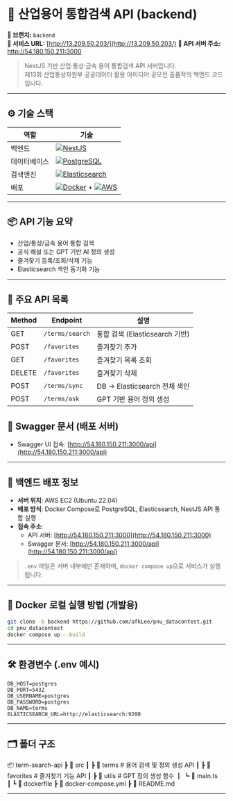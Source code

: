 # 📡 산업용어 통합검색 API (backend)

**🔧 브랜치:** `backend`  
**🔗 서비스 URL:** [http://13.209.50.203/](http://13.209.50.203/)
**🔗 API 서버 주소:** http://54.180.150.211:3000

> NestJS 기반 산업·통상·금속 용어 통합검색 API 서버입니다.  
> 제13회 산업통상자원부 공공데이터 활용 아이디어 공모전 출품작의 백엔드 코드입니다.

---

## ⚙️ 기술 스택

| 역할         | 기술                                                                 |
|--------------|----------------------------------------------------------------------|
| 백엔드       | [![NestJS](https://img.shields.io/badge/NestJS-E0234E?style=for-the-badge&logo=nestjs&logoColor=white)](https://nestjs.com) |
| 데이터베이스 | [![PostgreSQL](https://img.shields.io/badge/PostgreSQL-336791?style=for-the-badge&logo=postgresql&logoColor=white)](https://www.postgresql.org) |
| 검색엔진     | [![Elasticsearch](https://img.shields.io/badge/Elasticsearch-005571?style=for-the-badge&logo=elasticsearch&logoColor=white)](https://www.elastic.co/elasticsearch/) |
| 배포         | [![Docker](https://img.shields.io/badge/Docker-2496ED?style=for-the-badge&logo=docker&logoColor=white)](https://www.docker.com/) + [![AWS](https://img.shields.io/badge/AWS-232F3E?style=for-the-badge&logo=amazon-aws&logoColor=white)](https://aws.amazon.com/) |

---


## 📦 API 기능 요약

- 산업/통상/금속 용어 통합 검색
- 공식 해설 또는 GPT 기반 AI 정의 생성
- 즐겨찾기 등록/조회/삭제 기능
- Elasticsearch 색인 동기화 기능

---

## 🧪 주요 API 목록

| Method | Endpoint              | 설명                          |
|--------|------------------------|-------------------------------|
| GET    | `/terms/search`        | 통합 검색 (Elasticsearch 기반) |
| POST   | `/favorites`           | 즐겨찾기 추가                  |
| GET    | `/favorites`           | 즐겨찾기 목록 조회             |
| DELETE | `/favorites`           | 즐겨찾기 삭제                  |
| POST   | `/terms/sync`          | DB → Elasticsearch 전체 색인 |
| POST   | `/terms/ask`           | GPT 기반 용어 정의 생성        |

## 📘 Swagger 문서 (배포 서버)

- Swagger UI 접속: [http://54.180.150.211:3000/api](http://54.180.150.211:3000/api)

---

## 🚀 백엔드 배포 정보

- **서버 위치**: AWS EC2 (Ubuntu 22.04)
- **배포 방식**: Docker Compose로 PostgreSQL, Elasticsearch, NestJS API 통합 실행
- **접속 주소**:  
  - API 서버: [http://54.180.150.211:3000](http://54.180.150.211:3000)  
  - Swagger 문서: [http://54.180.150.211:3000/api](http://54.180.150.211:3000/api)

> `.env` 파일은 서버 내부에만 존재하며, `docker compose up`으로 서비스가 실행됩니다.
---

## 🐳 Docker 로컬 실행 방법 (개발용)

```bash
git clone -b backend https://github.com/afkLee/pnu_datacontest.git
cd pnu_datacontest
docker compose up --build
```
---

## 🛠️ 환경변수 (.env 예시)

```env
DB_HOST=postgres
DB_PORT=5432
DB_USERNAME=postgres
DB_PASSWORD=postgres
DB_NAME=terms
ELASTICSEARCH_URL=http://elasticsearch:9200
```
---

## 🗂 폴더 구조
📦 term-search-api
 ┣ 📂 src
 ┃ ┣ 📂 terms         # 용어 검색 및 정의 생성 API
 ┃ ┣ 📂 favorites     # 즐겨찾기 기능 API
 ┃ ┣ 📂 utils         # GPT 정의 생성 함수
 ┃ ┗ 📜 main.ts       
 ┃ ┗ 📜 dockerfile
┣ 📜 docker-compose.yml
┣ 📜 README.md

---
